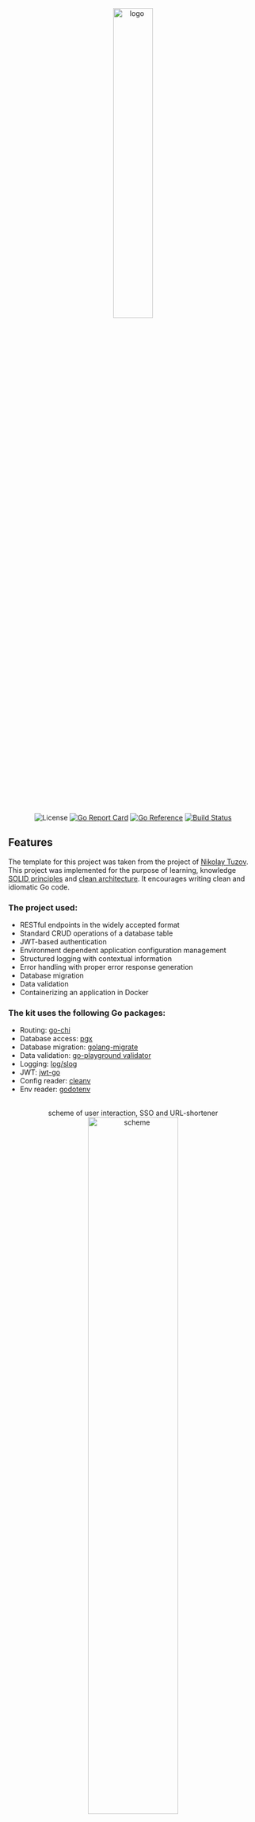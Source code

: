 <div align="center">
  <picture>
    <source media="(prefers-color-scheme: dark)" srcset="https://github.com/neepooha/url_shortener/raw/main/assets/images/logo-white.png">
    <img alt="logo" src="https://github.com/neepooha/url_shortener/raw/main/assets/images/logo-black.png" width="40%">
  </picture>
</div>

<br><br>

<div align="center">
  
![License](https://img.shields.io/badge/License-MIT-red)
[![Go Report Card](https://goreportcard.com/badge/github.com/neepooha/url_shortener)](https://goreportcard.com/report/github.com/neepooha/url_shortener)
[![Go Reference](https://pkg.go.dev/badge/github.com/neepooha/url_shortener.svg)](https://pkg.go.dev/github.com/neepooha/url_shortener)
[![Build Status](https://github.com/neepooha/url_shortener/actions/workflows/deploy.yml/badge.svg)](https://github.com/neepooha/url_shortener/actions/workflows/deploy.yml)
<br>
</div>

## Features
The template for this project was taken from the project of [Nikolay Tuzov](https://github.com/JustSkiv).
This project was implemented for the purpose of learning, knowledge [SOLID principles](https://en.wikipedia.org/wiki/SOLID) 
and [clean architecture](https://blog.cleancoder.com/uncle-bob/2012/08/13/the-clean-architecture.html).
It encourages writing clean and idiomatic Go code.


### The project used:

* RESTful endpoints in the widely accepted format
* Standard CRUD operations of a database table
* JWT-based authentication
* Environment dependent application configuration management
* Structured logging with contextual information
* Error handling with proper error response generation
* Database migration
* Data validation
* Containerizing an application in Docker
 
### The kit uses the following Go packages:

* Routing: [go-chi](https://github.com/go-chi/chi)
* Database access: [pgx](https://github.com/jackc/pgx)
* Database migration: [golang-migrate](https://github.com/golang-migrate/migrate)
* Data validation: [go-playground validator](https://github.com/go-playground/validator)
* Logging: [log/slog](https://pkg.go.dev/golang.org/x/exp/slog)
* JWT: [jwt-go](https://github.com/dgrijalva/jwt-go)
* Config reader: [cleanv](github.com/ilyakaznacheev/cleanenv)  
* Env reader: [godotenv](github.com/joho/godotenv)
<br>


<div align="center">
  scheme of user interaction, SSO and URL-shortener
  <br>
  <picture>
    <img alt="scheme" src="https://github.com/neepooha/url_shortener/raw/main/assets/images/scheme.png" width="60%">
  </picture>
</div>

> [!IMPORTANT]\
> This project is a microservice that works in conjunction with a SSO. For full functionality, you need to have two microservices running.<br>
[![SSO](https://github-readme-stats.vercel.app/api/pin/?username=neepooha&repo=sso&border_color=7F3FBF&bg_color=0D1117&title_color=C9D1D9&text_color=8B949E&icon_color=7F3FBF)](https://github.com/neepooha/sso)
<br>


## Getting Started

If this is your first time encountering Go, please follow [the instructions](https://golang.org/doc/install) to install Go on your computer. 
The project requires Go 1.21 or above.

[Docker](https://www.docker.com/get-started) is also needed if you want to try the kit without setting up your own database server.
The project requires Docker 17.05 or higher for the multi-stage build support.

Also for simple run commands i use [Taskfile](https://taskfile.dev/installation/). 

After installing Go, Docker and TaskFile, run the following commands to start experiencing:
```shell
## RUN URL-SHORTENER
# download the project
git clone https://github.com/neepooha/url_shortener.git
cd url_shortener

# create config.env with that text:
$ nano config.env {
CONFIG_PATH=./config/local.yaml
POSTGRES_DB=url
POSTGRES_USER=myuser
POSTGRES_PASSWORD=mypass
}

# start a PostgreSQL database server in a Docker container
task db-start

# run the RESTful API server
go run ./cmd/url-shortener

## RUN SSO
# download the project
git clone [https://github.com/neepooha/url_shortener.git](https://github.com/neepooha/sso)
cd sso

# create config.env with that text:
$ nano config.env {
CONFIG_PATH=./config/local.yaml
POSTGRES_DB=url
POSTGRES_USER=myuser
POSTGRES_PASSWORD=mypass
}

# start a PostgreSQL database server in a Docker container
task db-start

# run the SSO server
go run ./cmd/sso
```
Also, you can start project in dev mode. For that you need rename in config.env
"CONFIG_PATH=./config/local.yaml" to "CONFIG_PATH=./config/dev.yaml" in both projects
and run following commads:
```shell
# run the RESTful API server with docker-compose
cd url_shortener/
docker compose up --build

# run the SSO server
cd sso/
docker compose up --build
```

At this time, you have a RESTful API server running at http://localhost:8080 and SSO-grpc Server running at http://localhost:44044.  Restful-API server provides the following endpoints:

* `POST /urls`: shortens the link using an alias, or if the alias is not specified, then using a random 6-digit cache. Need authentication
* `DELETE /urls/{alias}`: remove link by alias. You need to be an admin
* `GET /{alias}`: redirect by alias (all users)

* `POST /user`: creates a new admin. You need to be an creator
* `DELETE /user`: deletes an admin. You need to be an creator

## Project Layout
Project has the following project layout:
```
url-shortener/
├── cmd/                       start of applications of the project
├── config/                    configuration files for different environments
├── deployment/                configuration for create daemon in linux
├── internal/                  private application and library code
│   ├── app/                   application assembly
│   ├── clients/               grpc servrers(only sso) assembly
│   ├── config/                configuration library
│   ├── lib/                   additional functions for logging, error handling, migration
│   ├── storage/               storage library
│   └── transport/             handlers and middlewares
│       ├── handlers/          handlres
│       │   ├── admins/        handlres to set/delete admins
│       │   └── url/           handlres to set/delete urls
│       └── middleware/        middlewares
│           ├── auth/          middleware for auth
│           ├── context/       middleware for auth
│           ├── isadmin/       middleware for check is admin user
│           └── logger/        logger for middleware
├── migrations/                migrations
├── .gitignore
└── config.env                 config for sercret variables
```
The top level directories `cmd`, `internal`, `lib` are commonly found in other popular Go projects, as explained in
[Standard Go Project Layout](https://github.com/golang-standards/project-layout).

Within `internal` package are structured by features in order to achieve the so-called
[screaming architecture](https://blog.cleancoder.com/uncle-bob/2011/09/30/Screaming-Architecture.html). For example, 
the `transport` directory contains the application logic related with the entity feature. 

Within each feature package, code are organized in layers (API, service, repository), following the dependency guidelines
as described in the [clean architecture](https://blog.cleancoder.com/uncle-bob/2012/08/13/the-clean-architecture.html).

## Updating Database Schema
for simple migration you can use the following commands
```shell
# For up migrations
task up

# For drop migrations
task drop

# Revert the last database migration.
tasl rollback
```
## Managing Configurations

The application configuration is represented in `internal/config/config.go`. When the application starts,
it loads the configuration from a configuration environment as well as environment variables. The path to the configuration environment
should be in the project root folder.

The `config` directory contains the configuration files named after different environments. For example,
`config/local.yml` corresponds to the local development environment and is used when running the application 
via `go run ./cmd/url-shortener`

You can keep secrets in local/dev confing, but do not keep secrets in the prud and in the configuration environment.
For set secret variable user github secrets and deploy.yaml.
